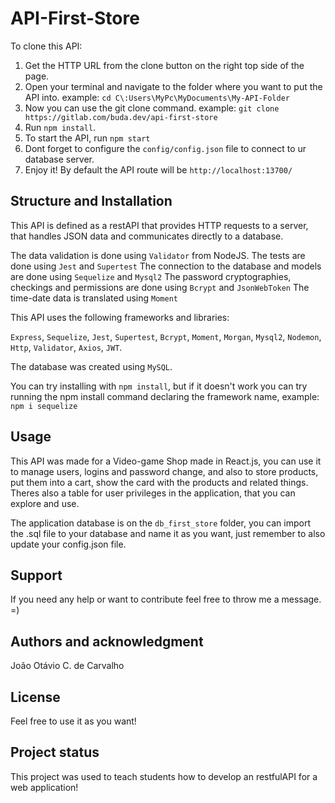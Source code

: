 # API-First-Store

To clone this API:

1. Get the HTTP URL from the clone button on the right top side of the page.
2. Open your terminal and navigate to the folder where you want to put the API into. 
   example: `cd C\:Users\MyPc\MyDocuments\My-API-Folder`
3. Now you can use the git clone command.
   example: `git clone https://gitlab.com/buda.dev/api-first-store`
4. Run `npm install`.
5. To start the API, run `npm start`
6. Dont forget to configure the `config/config.json` file to connect to ur database server.
7. Enjoy it! By default the API route will be `http://localhost:13700/`

## Structure and Installation

This API is defined as a restAPI that provides HTTP requests to a server, that handles JSON data and communicates directly to a database.

The data validation is done using `Validator` from NodeJS.
The tests are done using `Jest` and `Supertest`
The connection to the database and models are done using `Sequelize` and `Mysql2`
The password cryptographies, checkings and permissions are done using `Bcrypt` and `JsonWebToken`
The time-date data is translated using `Moment`

This API uses the following frameworks and libraries:

`Express`, `Sequelize`, `Jest`, `Supertest`, `Bcrypt`, `Moment`, `Morgan`, `Mysql2`, `Nodemon`, `Http`, `Validator`, `Axios`, `JWT`.

The database was created using `MySQL`.

You can try installing with `npm install`, but if it doesn't work you can try running the npm install command declaring the framework name, example: `npm i sequelize`

## Usage
This API was made for a Video-game Shop made in React.js, you can use it
to manage users, logins and password change, and also to store products,
put them into a cart, show the card with the products and related things.
Theres also a table for user privileges in the application, that you can explore and use.

The application database is on the `db_first_store` folder, you can import the .sql file to your database and name it as you want, just remember to also update your config.json file.

## Support
If you need any help or want to contribute feel free to throw me a message. =)

## Authors and acknowledgment
João Otávio C. de Carvalho

## License
Feel free to use it as you want!

## Project status
This project was used to teach students how to develop an restfulAPI for a web application!

